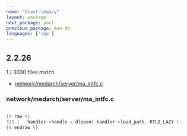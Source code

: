 ```yaml
---
name: "blast-legacy"
layout: package
next_package: pocl
previous_package: man-db
languages: ['cpp']
---
```

## 2.2.26
1 / 3030 files match

 - [network/medarch/server/ma_intfc.c](#networkmedarchserverma_intfcc)

### network/medarch/server/ma_intfc.c

```cpp

{% raw %}
313 | 	handler->handle = dlopen( handler->load_path, RTLD_LAZY );
{% endraw %}

```
